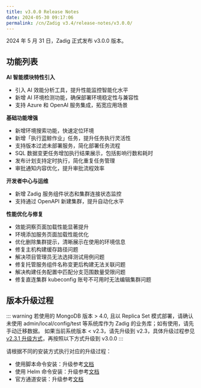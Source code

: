 ```yaml
---
title: v3.0.0 Release Notes
date: 2024-05-30 09:17:06
permalink: /cn/Zadig v3.4/release-notes/v3.0.0/
---
```


2024 年 5 月 31 日，Zadig 正式发布 v3.0.0 版本。

## 功能列表

**AI 智能模块特性引入**
- 引入 AI 效能分析工具，提升性能监控智能化水平
- 新增 AI 环境检测功能，确保部署环境稳定性与兼容性
- 支持 Azure 和 OpenAI 服务集成，拓宽应用场景

**基础功能增强**
- 新增环境搜索功能，快速定位环境
- 新增「执行蓝鲸作业」任务，提升任务执行灵活性
- 支持版本过滤未部署服务，简化部署任务流程
- SQL 数据变更任务增加执行结果展示，包括影响行数和耗时
- 发布计划支持定时执行，简化重复任务管理
- 审批通知内容优化，提升审批流程效率

**开发者中心与运维**
- 新增 Zadig 服务组件状态和集群连接状态监控
- 支持通过 OpenAPI 新建集群，提升自动化水平

**性能优化与修复**
- 效能洞察页面加载性能显著提升
- 环境添加服务页面加载性能优化
- 优化删除集群提示，清晰展示在使用的环境信息
- 修复主机构建缓存路径问题
- 解决项目管理员无法选择测试用例问题
- 修复托管服务组件名称变更后构建无法关联问题
- 解决构建任务配置中匹配分支范围数量受限问题
- 修复直连集群 kubeconfig 账号不可用时无法编辑集群问题



## 版本升级过程

::: warning
若使用的 MongoDB 版本 > 4.0, 且以 Replica Set 模式部署，请确认未使用 admin/local/config/test 等系统库作为 Zadig 的业务库；如有使用，请先手动迁移数据。
如果当前系统版本 < v2.3，请先升级到 v2.3，具体升级过程参见 [v2.3.1 升级方式](/cn/Zadig%20v2.3/release-notes/v2.3.1/#版本升级过程)，再按照以下方式升级到 v3.0.0
:::


请根据不同的安装方式执行对应的升级过程：

- 使用脚本命令安装：升级参考[文档](/cn/Zadig%20v3.0/install/helm-deploy/#升级)
- 使用 Helm 命令安装：升级参考[文档](/cn/Zadig%20v3.0/install/helm-deploy/#升级)
- 官方通道安装：升级参考[文档](/cn/Zadig%20v3.0/stable/install/#升级)
